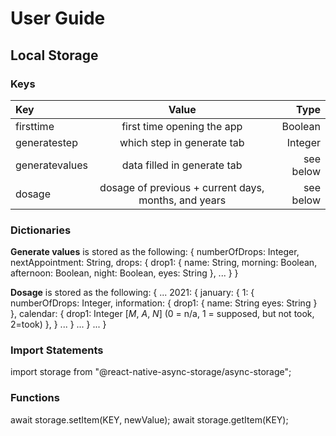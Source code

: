 # User Guide

## Local Storage

### Keys

| Key | Value | Type |
| :------------- | :----------: | -----------: |
| firsttime | first time opening the app | Boolean |
| generatestep | which step in generate tab | Integer |
| generatevalues | data filled in generate tab | see below |
| dosage | dosage of previous + current days, months, and years | see below |

### Dictionaries
**Generate values** is stored as the following:
{
  numberOfDrops: Integer,
  nextAppointment: String,
  drops: {
    drop1: {
      name: String,
      morning: Boolean,
      afternoon: Boolean,
      night: Boolean,
      eyes: String
    },
    ...
  }
}

**Dosage** is stored as the following:
{
  ...
  2021: {
    january: {
      1: {
        numberOfDrops: Integer,
        information: {
          drop1: {
            name: String
            eyes: String
          }
        },
        calendar: {
          drop1: Integer [_M_, _A_, _N_] (0 = n/a, 1 = supposed, but not took, 2=took)
        },
      }
      ...
    }
    ...
  }
  ...
}

### Import Statements
import storage from "@react-native-async-storage/async-storage";

### Functions
await storage.setItem(KEY, newValue);
await storage.getItem(KEY);
